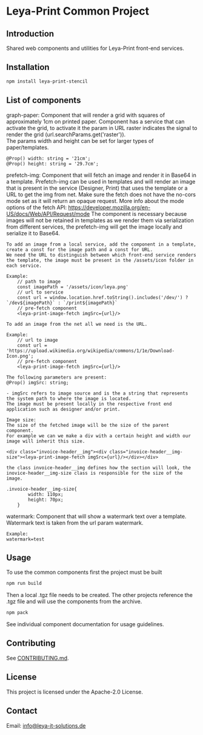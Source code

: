 # Leya-Print Common Project

## Introduction
Shared web components and utilities for Leya-Print front-end services.

## Installation
```bash
npm install leya-print-stencil
```

## List of components
graph-paper:
    Component that will render a grid with squares of approximately 1cm on printed paper.
    Component has a service that can activate the grid, to activate it the param in URL raster indicates the signal to render the grid (url.searchParams.get('raster')).    
    The params width and height can be set for larger types of paper/templates.

    @Prop() width: string = '21cm';
    @Prop() height: string = '29.7cm';

prefetch-img:
    Component that will fetch an image and render it in Base64 in a template.
    Prefetch-img can be used in templates and will render an image that is present in the service (Designer, Print) that uses the template or a URL to get the img from net.
    Make sure the fetch does not have the no-cors mode set as it will return an opaque request.
    More info about the mode options of the fetch API: https://developer.mozilla.org/en-US/docs/Web/API/Request/mode
    The component is necessary because images will not be retained in templates as we render them via serialization from different services, the prefetch-img will get the image locally and serialize it to Base64.

    To add an image from a local service, add the component in a template, create a const for the image path and a const for URL.
    We need the URL to distinguish between which front-end service renders the template, the image must be present in the /assets/icon folder in each service.

    Example:
        // path to image
        const imagePath = '/assets/icon/leya.png'
        // url to service
        const url = window.location.href.toString().includes('/dev/') ? `/dev${imagePath}` : `/print${imagePath}`    
        // pre-fetch component
        <leya-print-image-fetch imgSrc={url}/>

    To add an image from the net all we need is the URL.

    Example:
        // url to image
        const url = 'https://upload.wikimedia.org/wikipedia/commons/1/1e/Download-Icon.png';
        // pre-fetch component
        <leya-print-image-fetch imgSrc={url}/>

    The following parameters are present:
    @Prop() imgSrc: string;    

    - imgSrc refers to image source and is the a string that represents the system path to where the image is located.
    The image must be present locally in the respective front end application such as designer and/or print.

    Image size:
    The size of the fetched image will be the size of the parent component.
    For example we can we make a div with a certain height and width our image will inherit this size.

    <div class="invoice-header__img"><div class="invoice-header__img-size"><leya-print-image-fetch imgSrc={url}/></div></div>

    the class invoice-header__img defines how the section will look, the inovice-header__img-size class is responsible for the size of the image.
    
    .invoice-header__img-size{
            width: 110px;
            height: 70px;
        }

watermark:
    Component that will show a watermark text over a template.
    Watermark text is taken from the url param watermark.

    Example:
    watermark=test

## Usage
To use the common components first the project must be built

```bash
npm run build

```

Then a local .tgz file needs to be created.
The other projects reference the .tgz file and will use the components from the archive.

```bash
npm pack

```

See individual component documentation for usage guidelines.

## Contributing
See [CONTRIBUTING.md](CONTRIBUTING.md).

## License
This project is licensed under the Apache-2.0 License.

## Contact
Email: info@leya-it-solutions.de
